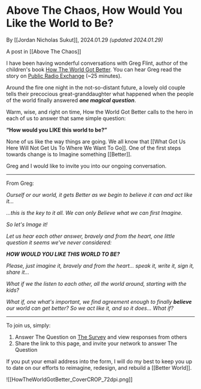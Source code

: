 # Above The Chaos, How Would You Like the World to Be? 

By [[Jordan Nicholas Sukut]], 2024.01.29 _(updated 2024.01.29)_

A post in [[Above The Chaos]]  

I have been having wonderful conversations with Greg Flint, author of the children's book [How The World Got Better](https://www.amazon.com/How-World-Better-Greg-Flint/dp/B0B8R8RBSX). You can hear Greg read the story on [Public Radio Exchange](https://beta.prx.org/stories/362373) (~25 minutes). 

Around the fire one night in the not-so-distant future, a lovely old couple tells their precocious great-granddaughter what happened when the people of the world finally answered ***one magical question***.  

Warm, wise, and right on time, How the World Got Better calls to the hero in each of us to answer that same simple question:

**“How would you LIKE this world to be?”**

None of us like the way things are going. We all know that [[What Got Us Here Will Not Get Us To Where We Want To Go]]. One of the first steps towards change is to Imagine something [[Better]]. 

Greg and I would like to invite you into our ongoing conversation. 
___

From Greg: 

*Ourself or our world, it gets Better as we begin to believe it can and act like it...*

*...this is the key to it all. We can only Believe what we can first Imagine.*

*So let's Image it!* 

*Let us hear each other answer, bravely and from the heart, one little question it seems we've never considered:*

***HOW WOULD YOU LIKE THIS WORLD TO BE?***

*Please, just imagine it, bravely and from the heart... speak it, write it, sign it, share it...*

*What if we the listen to each other, all the world around, starting with the kids?*

*What if, one what's important, we find agreement enough to finally* ***believe*** *our world can get better? So we act like it, and so it does... What if?*  
____

To join us, simply: 

1. Answer The Question on [The Survey](https://docs.google.com/forms/d/1Z9dLB9XQI3k6G7BVfenGELL76fVeFsMgkYrQg4O2NY0/edit) and view responses from others  
2. Share the link to this page, and invite your network to answer The Question  

If you put your email address into the form, I will do my best to keep you up to date on our efforts to reimagine, redesign, and rebuild a [[Better World]].  

![[HowTheWorldGotBetter_CoverCROP_72dpi.png]]  






